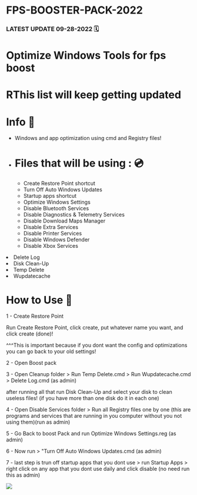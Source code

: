 # FPS-BOOSTER-PACK-2022

### LATEST UPDATE 09-28-2022 🗓

# Optimize Windows Tools for fps boost

# RThis list will keep getting updated

# Info 📝
<ul><li>Windows and app optimization using cmd and Registry files!</li><li>
 
 
# Files that will be using : 💿
<ul><li>Create Restore Point shortcut</li><li>Turn Off Auto Windows Updates</li><li>Startup apps shortcut</li><li>Optimize Windows Settings</li><li>Disable Bluetooth Services</li><li>Disable Diagnostics & Telemetry Services</li><li>Disable Download Maps Manager</li><li>Disable Extra Services</li>
<li>Disable Printer Services</li></ul><ul><li>Disable Windows Defender</li><li>Disable Xbox Services</li></ul></ul></li><li>Delete Log</li></ul></li><li>Disk Clean-Up </li></ul></li><li>Temp Delete</li></ul></li><li>Wupdatecache</li></ul>


# How to Use 📝

1 - Create Restore Point 

Run Create Restore Point, click create, put whatever name you want, and click create (done)!

^^^This is important because if you dont want the config and optimizations you can go back to your old settings! 

2 - Open Boost pack

3 - Open Cleanup folder > Run Temp Delete.cmd > Run Wupdatecache.cmd > Delete Log.cmd (as admin)

after running all that run Disk Clean-Up and select your disk to clean useless files! (if you have more than one disk do it in each one)

4 - Open Disable Services folder > Run all Registry files one by one (this are programs and services that are running in you computer without you not using them)(run as admin)

5 - Go Back to boost Pack and run Optimize Windows Settings.reg (as admin)

6 - Now run > "Turn Off Auto Windows Updates.cmd (as admin)

7 - last step is trun off startup apps that you dont use > run Startup Apps > right click on any app that you dont use daily and click disable (no need run this as admin)



![](https://komarev.com/ghpvc/?username=1310s&color=yellow)
